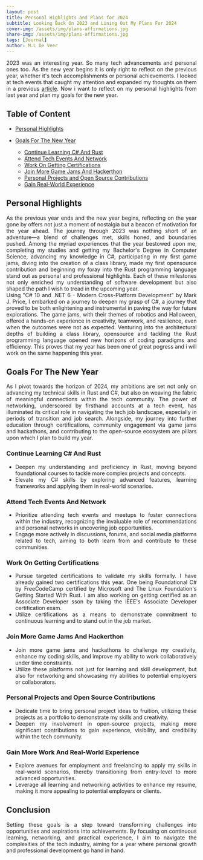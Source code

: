 ```yaml
---
layout: post
title: Personal Highlights and Plans for 2024
subtitle: Looking Back On 2023 and Lining Out My Plans For 2024
cover-img: /assets/img/plans-affirmations.jpg
share-img: /assets/img/plans-affirmations.jpg
tags: [Journal]
author: M.L De Veer
---
```


<div align="justify">2023 was an interesting year. So many tech advancements and personal ones too. As the new year begins it is only right to reflect on the previous year, whether it's tech accomplishments or personal achievements. I looked at tech events that caught my attention and expanded my thoughts on them in a previous <a href="https://maame-deveer.github.io/techhollow/2024-01-10-highlights-in-tech-in-2023/" target="_blank">article</a>. Now i want to reflect on my personal highlights from last year and plan my goals for the new year.</div>


## Table of Content

- [Personal Highlights](#personal)

- [Goals For The New Year](#2024goals)
    - [Continue Learning C# And Rust](#continue-learning-csharp-and-rust)
    - [Attend Tech Events And Network ](#networking)
    - [Work On Getting Certifications](#certifications)
    - [Join More Game Jams And Hackerthon](#gamejams-and-hackerthons)
    - [Personal Projects and Open Source Contributions](#projects-and-opensource)
    - [Gain Real-World Experience](#work-experience)


<a id="personal"></a>
## Personal Highlights

<div align="justify">As the previous year ends and the new year begins, reflecting on the year gone by offers not just a moment of nostalgia but a beacon of motivation for the year ahead. The journey through 2023 was nothing short of an adventure—a blend of challenges met, skills honed, and boundaries pushed. Among the myriad experiences that the year bestowed upon me, completing my studies and getting my Bachelor's Degree in Computer Science, advancing my knowledge in C#, participating in my first game jams, diving into the creation of a class library, made my first opensource contribution and beginning my foray into the Rust programming language stand out as personal and professional highlights. Each of these milestones not only enriched my understanding of software development but also shaped the path I wish to tread in the upcoming year.</div>


<div align="justify">Using "C# 10 and .NET 6 - Modern Cross-Platform Development" by Mark J. Price, I embarked on a journey to deepen my grasp of C#, a journey that proved to be both enlightening and instrumental in paving the way for future explorations. The game jams, with their themes of robotics and Halloween, offered a hands-on experience in creativity, teamwork, and resilience, even when the outcomes were not as expected. Venturing into the architectural depths of building a class library, opensource and tackling the Rust programming language opened new horizons of coding paradigms and efficiency. This proves that my year has been one of great pogress and i will work on the same happening this year.</div>


<a id="2024goals"></a>
## Goals For The New Year

<div align="justify">As I pivot towards the horizon of 2024, my ambitions are set not only on advancing my technical skills in Rust and C#, but also on weaving the fabric of meaningful connections within the tech community. The power of networking, underscored by firsthand accounts at a tech event, has illuminated its critical role in navigating the tech job landscape, especially in periods of transition and job search. Alongside, my journey into further education through certifications, community engagement via game jams and hackathons, and contributing to the open-source ecosystem are pillars upon which I plan to build my year.</div>

<a id="continue-learning-csharp-and-rust"></a>
### Continue Learning C# And Rust

* <div align="justify">Deepen my understanding and proficiency in Rust, moving beyond foundational courses to tackle more complex projects and concepts.</div>

* <div align="justify">Elevate my C# skills by exploring advanced features, learning frameworks and applying them in real-world scenarios.</div>

<a id="networking"></a>
### Attend Tech Events And Network 

* <div align="justify">Prioritize attending tech events and meetups to foster connections within the industry, recognizing the invaluable role of recommendations and personal networks in uncovering job opportunities.</div>

* <div align="justify">Engage more actively in discussions, forums, and social media platforms related to tech, aiming to both learn from and contribute to these communities.</div>

<a id="certifications"></a>
### Work On Getting Certifications

* <div align="justify">Pursue targeted certifications to validate my skills formally. I have already gained two certifications this year. One being Foundational C# by FreeCodeCamp certified by Microsoft and The Linux Foundation's Getting Started With Rust. I am also working on getting certified as an Associate Developer sson by taking the IEEE's Associate Developer certification exam.</div>

* <div align="justify">Utilize certifications as a means to demonstrate commitment to continuous learning and to stand out in the job market.</div>

<a id="gamejams-and-hackerthons"></a>
### Join More Game Jams And Hackerthon

* <div align="justify">Join more game jams and hackathons to challenge my creativity, enhance my coding skills, and improve my ability to work collaboratively under time constraints.</div>

* <div align="justify">Utilize these platforms not just for learning and skill development, but also for networking and showcasing my abilities to potential employers or collaborators.</div>

<a id="projects-and-opensource"></a>
### Personal Projects and Open Source Contributions

* <div align="justify">Dedicate time to bring personal project ideas to fruition, utilizing these projects as a portfolio to demonstrate my skills and creativity.</div>

* <div align="justify">Deepen my involvement in open-source projects, making more significant contributions to gain experience, visibility, and credibility within the tech community.</div>

<a id="work-experience"></a>
### Gain More Work And Real-World Experience

* <div align="justify">Explore avenues for employment and freelancing to apply my skills in real-world scenarios, thereby transitioning from entry-level to more advanced opportunities.</div>

* <div align="justify">Leverage all learning and networking activities to enhance my resume, making it more appealing to potential employers or clients.</div>

## Conclusion

<div align="justify">Setting these goals is a step toward transforming challenges into opportunities and aspirations into achievements. By focusing on continuous learning, networking, and practical experience, I aim to navigate the complexities of the tech industry, aiming for a year where personal growth and professional development go hand in hand.</div>
